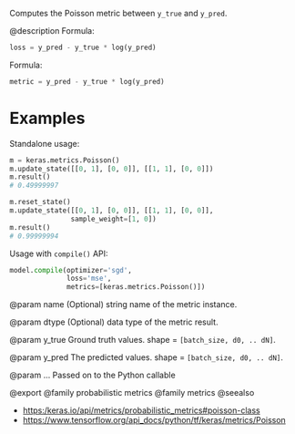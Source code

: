 Computes the Poisson metric between `y_true` and `y_pred`.

@description
Formula:

```python
loss = y_pred - y_true * log(y_pred)
```

Formula:

```python
metric = y_pred - y_true * log(y_pred)
```

# Examples
Standalone usage:

```python
m = keras.metrics.Poisson()
m.update_state([[0, 1], [0, 0]], [[1, 1], [0, 0]])
m.result()
# 0.49999997
```

```python
m.reset_state()
m.update_state([[0, 1], [0, 0]], [[1, 1], [0, 0]],
               sample_weight=[1, 0])
m.result()
# 0.99999994
```

Usage with `compile()` API:

```python
model.compile(optimizer='sgd',
              loss='mse',
              metrics=[keras.metrics.Poisson()])
```

@param name
(Optional) string name of the metric instance.

@param dtype
(Optional) data type of the metric result.

@param y_true
Ground truth values. shape = `[batch_size, d0, .. dN]`.

@param y_pred
The predicted values. shape = `[batch_size, d0, .. dN]`.

@param ...
Passed on to the Python callable

@export
@family probabilistic metrics
@family metrics
@seealso
+ <https:/keras.io/api/metrics/probabilistic_metrics#poisson-class>
+ <https://www.tensorflow.org/api_docs/python/tf/keras/metrics/Poisson>
